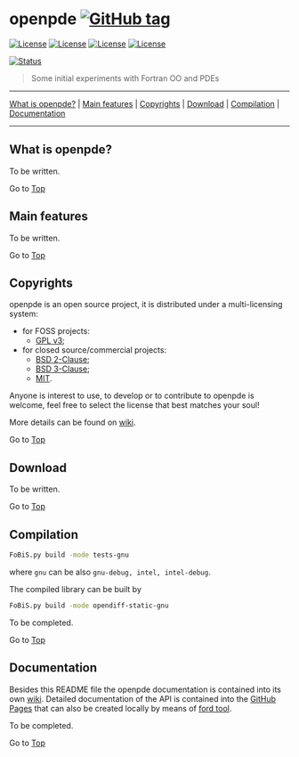 <a name="top"></a>

# openpde [![GitHub tag](https://img.shields.io/github/tag/francescosalvadore/openpde.svg)]()

[![License](https://img.shields.io/badge/license-GNU%20GeneraL%20Public%20License%20v3%20,%20GPLv3-blue.svg)]()
[![License](https://img.shields.io/badge/license-BSD2-red.svg)]()
[![License](https://img.shields.io/badge/license-BSD3-red.svg)]()
[![License](https://img.shields.io/badge/license-MIT-red.svg)]()

[![Status](https://img.shields.io/badge/status-unstable-orange.svg)]()

> Some initial experiments with Fortran OO and PDEs

---

[What is openpde?](#what-is-openpde?) | [Main features](#main-features) | [Copyrights](#copyrights) | [Download](#download) | [Compilation](#compilation) | [Documentation](#documentation)

---

## What is openpde?

To be written.

Go to [Top](#top)

## Main features

To be written.

Go to [Top](#top)

## Copyrights

openpde is an open source project, it is distributed under a multi-licensing system:

+ for FOSS projects:
  - [GPL v3](http://www.gnu.org/licenses/gpl-3.0.html);
+ for closed source/commercial projects:
  - [BSD 2-Clause](http://opensource.org/licenses/BSD-2-Clause);
  - [BSD 3-Clause](http://opensource.org/licenses/BSD-3-Clause);
  - [MIT](http://opensource.org/licenses/MIT).

Anyone is interest to use, to develop or to contribute to openpde is welcome, feel free to select the license that best matches your soul!

More details can be found on [wiki](https://github.com/francescosalvadore/openpde/wiki/Copyrights).

Go to [Top](#top)

## Download

To be written.

Go to [Top](#top)

## Compilation
```bash
FoBiS.py build -mode tests-gnu
```
where `gnu` can be also `gnu-debug, intel, intel-debug`.

The compiled library can be built by

```bash
FoBiS.py build -mode opendiff-static-gnu
```

To be completed.

Go to [Top](#top)

## Documentation

Besides this README file the openpde documentation is contained into its own [wiki](https://github.com/francescosalvadore/openpde/wiki). Detailed documentation of the API is contained into the [GitHub Pages](http://francescosalvadore.github.io/openpde/index.html) that can also be created locally by means of [ford tool](https://github.com/cmacmackin/ford).

To be completed.

Go to [Top](#top)
